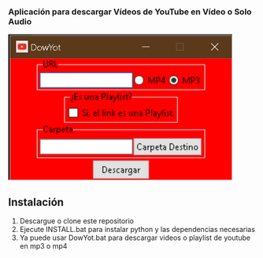 ### Aplicación para descargar Vídeos de YouTube en Vídeo o Solo Audio

![DowYot](image.png)

## Instalación

1. Descargue o clone este repositorio
2. Ejecute INSTALL.bat para instalar python y las dependencias necesarias
3. Ya puede usar DowYot.bat para descargar videos o playlist de youtube en mp3 o mp4
